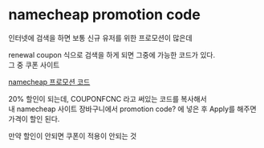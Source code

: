 # namecheap promotion code 
인터넷에 검색을 하면 보통 신규 유저를 위한 프로모션이 많은데  

renewal coupon 식으로 검색을 하게 되면 그중에 가능한 코드가 있다.  
그 중 쿠폰 사이트  

[namecheap 프로모션 코드](https://affmaven.com/namecheap-renewal-coupon/)  

20% 할인이 되는데, COUPONFCNC 라고 써있는 코드를 복사해서  
내 namecheap 사이트 장바구니에서 promotion code? 에 넣은 후 Apply를 해주면 가격이 할인 된다.  

만약 할인이 안되면 쿠폰이 적용이 안되는 것  

